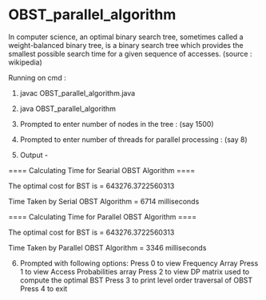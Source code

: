 # OBST_parallel_algorithm

In computer science, an optimal binary search tree, sometimes called a weight-balanced binary tree,
is a binary search tree which provides the smallest possible search time for a given sequence of accesses. (source : wikipedia)

Running on cmd : 

1) javac OBST_parallel_algorithm.java
2) java OBST_parallel_algorithm

3) Prompted to enter number of nodes in the tree : (say 1500)

4) Prompted to enter number of threads for parallel processing : (say 8)

5) Output -

==== Calculating Time for Searial OBST Algorithm ====

The optimal cost for BST is = 643276.3722560313

Time Taken by Serial OBST Algorithm = 6714 milliseconds

==== Calculating Time for Parallel OBST Algorithm ====

The optimal cost for BST is = 643276.3722560313

Time Taken by Parallel OBST Algorithm = 3346 milliseconds


6) Prompted with following options:
Press 0 to view Frequency Array
Press 1 to view Access Probabilities array
Press 2 to view DP matrix used to compute the optimal BST
Press 3 to print level order traversal of OBST
Press 4 to exit

